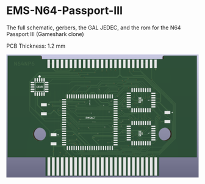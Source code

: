 # EMS-N64-Passport-III
The full schematic, gerbers, the GAL JEDEC, and the rom for the N64 Passport III (Gameshark clone)

PCB Thickness: 1.2 mm

![image](https://github.com/Modman/EMS-N64-Passport-III/blob/main/Passport.png)
